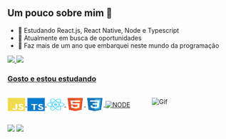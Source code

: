 ## Um pouco sobre mim 🤗

- 📖 Estudando React.js, React Native, Node e Typescript
- 💼 Atualmente em busca de oportunidades
- 🚀 Faz mais de um ano que embarquei neste mundo da programação

<div>
  <a href="https://github.com/Pdezin">
  <img height="150em" src="https://github-readme-stats.vercel.app/api?username=Pdezin&show_icons=true&theme=dracula&include_all_commits=true&count_private=true"/>
  <img height="150em" src="https://github-readme-stats.vercel.app/api/top-langs/?username=Pdezin&layout=compact&langs_count=7&theme=dracula"/>
</div>

### Gosto e estou estudando
<div style="display: inline_block"><br>
  <img align="center" alt="Js" height="30" width="40" src="https://raw.githubusercontent.com/devicons/devicon/master/icons/javascript/javascript-plain.svg">
  <img align="center" alt="Ts" height="30" width="40" src="https://raw.githubusercontent.com/devicons/devicon/master/icons/typescript/typescript-plain.svg">
  <img align="center" alt="React" height="30" width="40" src="https://raw.githubusercontent.com/devicons/devicon/master/icons/react/react-original.svg">
  <img align="center" alt="HTML" height="30" width="40" src="https://raw.githubusercontent.com/devicons/devicon/master/icons/html5/html5-original.svg">
  <img align="center" alt="CSS" height="30" width="40" src="https://raw.githubusercontent.com/devicons/devicon/master/icons/css3/css3-original.svg">
  <img align="center" alt="NODE" height="30" width="40" src="https://cdn.jsdelivr.net/gh/devicons/devicon/icons/nodejs/nodejs-original.svg" />
  <img align="right" alt="Gif" width="180" src="https://cdn.dribbble.com/users/330915/screenshots/3587000/media/cf9c914d04e017ab821bab2ee0bb87cb.gif">
</div>
  
  ##
<div>
  <a href="https://www.linkedin.com/in/pdezin" target="_blank"><img src="https://img.shields.io/badge/-LinkedIn-%230077B5?style=for-the-badge&logo=linkedin&logoColor=white" target="_blank"></a> 
  <a href = "mailto:pedro200219@outlook.com"><img src="https://img.shields.io/badge/-Gmail-%23333?style=for-the-badge&logo=gmail&logoColor=white" target="_blank"></a>
</div>
